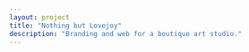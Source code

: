 ```yaml
---
layout: project
title: "Nothing but Lovejoy"
description: "Branding and web for a boutique art studio."
---
```


